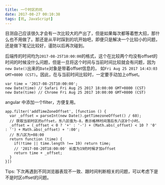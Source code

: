 ```yaml
---
title: 一个时区的坑
date: 2017-08-27 00:10:38
tags: [坑, JavaScript]
---
```

目测自己应该很久才会有一次比较大的产出了，但是如果每次都等着憋大招，那什么也不用做了。那还是从平时踩到的坑开始吧，即便只是解决一个比较小的问题，还是做下笔记比较好，谨防以后再次碰到。

后端传的时间均为`2017-08-25T10:00:00`的格式，这个在比较两个均没有offset的时间的时候没什么问题，但是一旦将这个时间与当前时间比较就会有问题，因为`new Date()`出来的`Date`对象是带着offset信息的， 如`Fri Aug 25 2017 14:43:03 GMT+0800 (CST)`。因此，在与当前时间比较时，一定要手动加上offset。
```
var time = '2017-08-25T10:00:00';
new Date(time) // Safari Fri Aug 25 2017 18:00:00 GMT+0800 (CST)
new Date(time) // Chrome Fri Aug 25 2017 10:00:00 GMT+0800 (CST)
```
angular 中添加一个filter，方便复用。
```
app.filter('addTimeZoneOffset', [function () {
  var _offset = parseInt(new Date().getTimezoneOffset() / 60);
  // 获取当前时区的offset，东八区值为-8，表示格林时间落后东八区8个小时。
  _offset = (_offset < 0 ? '+' : '-') + (Math.abs(_offset) < 10 ? '0' : '') + Math.abs(_offset) + ':00';
  // 东八区为+08:00
  return function (time) {
    if(!time || time.length !== 19) return time;
    // '2017-08-20T18:00:00' 长度为19的时候才加offset
    return time + _offset;
  }
}])
```

Tips: 下次再遇到不同浏览器表现不一致、跟时间判断相关的问题，可以考虑下是不是时区offset的问题。
